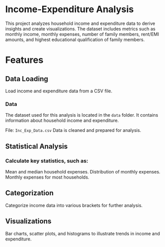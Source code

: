 # Income-Expenditure Analysis
This project analyzes household income and expenditure data to derive insights and create visualizations. The dataset includes metrics such as monthly income, monthly expenses, number of family members, rent/EMI amounts, and highest educational qualification of family members.

# Features
## Data Loading
Load income and expenditure data from a CSV file.
### Data
The dataset used for this analysis is located in the `data` folder. It contains information about household income and expenditure.

File: `Inc_Exp_Data.csv`
Data is cleaned and prepared for analysis.

## Statistical Analysis
### Calculate key statistics, such as:
Mean and median household expenses.
Distribution of monthly expenses.
Monthly expenses for most households.

## Categorization
Categorize income data into various brackets for further analysis.

## Visualizations

Bar charts, scatter plots, and histograms to illustrate trends in income and expenditure.

